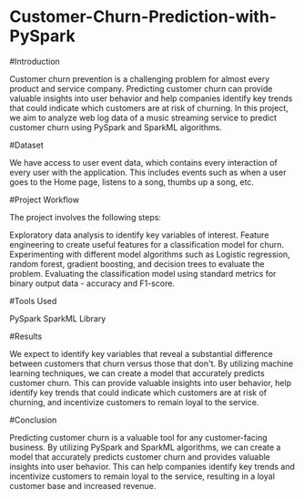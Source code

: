 # Customer-Churn-Prediction-with-PySpark

#Introduction

Customer churn prevention is a challenging problem for almost every product and service company. Predicting customer churn can provide valuable insights into user behavior and help companies identify key trends that could indicate which customers are at risk of churning. In this project, we aim to analyze web log data of a music streaming service to predict customer churn using PySpark and SparkML algorithms.

#Dataset

We have access to user event data, which contains every interaction of every user with the application. This includes events such as when a user goes to the Home page, listens to a song, thumbs up a song, etc.

#Project Workflow

The project involves the following steps:

Exploratory data analysis to identify key variables of interest.
Feature engineering to create useful features for a classification model for churn.
Experimenting with different model algorithms such as Logistic regression, random forest, gradient boosting, and decision trees to evaluate the problem.
Evaluating the classification model using standard metrics for binary output data - accuracy and F1-score.

#Tools Used

PySpark
SparkML Library

#Results

We expect to identify key variables that reveal a substantial difference between customers that churn versus those that don't. By utilizing machine learning techniques, we can create a model that accurately predicts customer churn. This can provide valuable insights into user behavior, help identify key trends that could indicate which customers are at risk of churning, and incentivize customers to remain loyal to the service.

#Conclusion

Predicting customer churn is a valuable tool for any customer-facing business. By utilizing PySpark and SparkML algorithms, we can create a model that accurately predicts customer churn and provides valuable insights into user behavior. This can help companies identify key trends and incentivize customers to remain loyal to the service, resulting in a loyal customer base and increased revenue.



